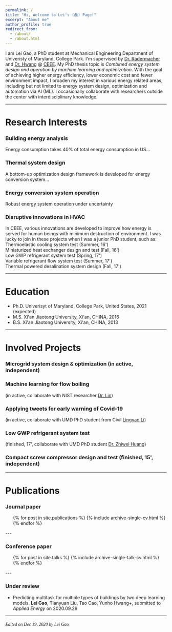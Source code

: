 ```yaml
---
permalink: /
title: "Hi, Welcome to Lei's (磊) Page!"
excerpt: "About me"
author_profile: true
redirect_from: 
  - /about/
  - /about.html
---
```


I am Lei Gao, a PhD student at Mechanical Engineering Department of Univeristy of Maryland, College Park. 
I'm supervised by [Dr. Radermacher](https://energy.umd.edu/clark/faculty/577/Reinhard-Radermacher) and 
[Dr. Hwang](https://enme.umd.edu/clark/faculty/549/Yunho-Hwang) @ [CEEE](https://ceee.umd.edu/). 
My PhD thesis topic is *Combined energy system design and operation by machine learning and optimization*.
With the goal of achieving higher energy efficiency, lower economic cost and fewer environment impact, I broaden 
my interest in various energy related areas, including but not limited to energy system design, optimization and 
automation via AI (ML). I occasionally collaborate with researchers outside the center with interdisciplinary knowledge.

---

Research Interests
======
### Building energy analysis
Energy consumption takes 40% of total energy consumption in US...

### Thermal system design
A bottom-up optimization design framework is developed for energy conversion system...

### Energy conversion system operation
Robust energy system operation under uncertainty

### Disruptive innovations in HVAC
In CEEE, various innovations are developed to improve how energy is served for human beings with minimum destruction of environment.
I was lucky to join in these projects when I was a junior PhD student, such as:<br> 
Thermoelastic cooling system test (Summer, 16')<br> 
Miniaturized heat exchanger design and test (Fall, 16')<br> 
Low GWP refrigerant system test (Spring, 17')<br> 
Variable refrigerant flow system test (Summer, 17')<br> 
Thermal powered desalination system design (Fall, 17')<br> 

---

Education
======
- Ph.D. Univerisyt of Maryland, College Park, United States, 2021 (expected)
- M.S.  Xi'an Jiaotong University, Xi'an, CHINA, 2016
- B.S.  Xi'an Jiaotong University, Xi'an, CHINA, 2013

---

Involved Projects
======
### Microgrid system design & optimization (in active, independent)


### Machine learning for flow boiling  
(in active, collaborate with NIST researcher [Dr. Lin](https://scholar.google.com/citations?user=DPrW7bAAAAAJ&hl=en))


### Applying tweets for early warning of Covid-19  
(in active, collaborate with UMD PhD student from Civil [Lingyao Li](https://scholar.google.com/citations?user=gpky5QgAAAAJ&hl=en))


### Low GWP refrigerant system test 
(finished, 17', collaborate with UMD PhD student [Dr. Zhiwei Huang](https://www.linkedin.com/in/joyhuang91/))


### Compact screw compressor design and test (finished, 15', independent)

---

Publications
======
### Journal paper
  <ul>{% for post in site.publications %}
    {% include archive-single-cv.html %}
  {% endfor %}</ul>
---

### Conference paper
  <ul>{% for post in site.talks %}
    {% include archive-single-talk-cv.html %}
  {% endfor %}</ul>
---

### Under review
- Predicting multitask for multiple types of buildings by two deep learning models. 
  **Lei Gao**, Tianyuan Liu, Tao Cao, Yunho Hwang+, submitted to *Applied Energy* on 2020.09.29


---

######  <font face='Papyrus'>Edited on Dec 19, 2020 by Lei Gao</font>
